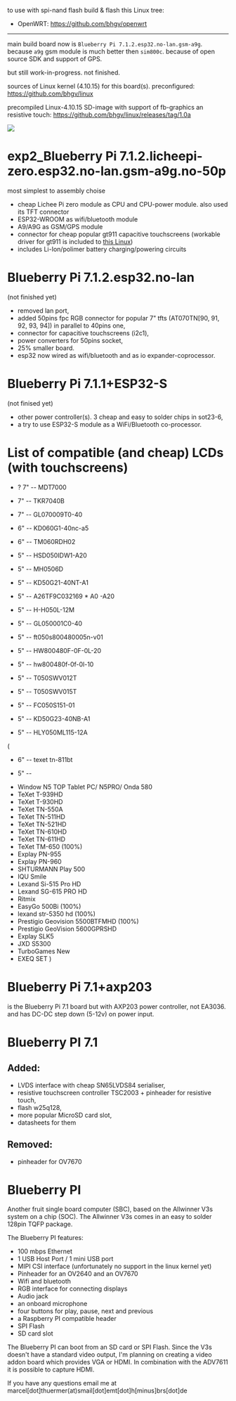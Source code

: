to use with spi-nand flash build & flash this Linux tree:

* OpenWRT: https://github.com/bhgv/openwrt


***

main build board now is `Blueberry Pi 7.1.2.esp32.no-lan.gsm-a9g`. because `a9g` gsm module is much better then `sim800c`. because of open source SDK and support of GPS.

but still work-in-progress. not finished.


sources of Linux kernel (4.10.15) for this board(s). preconfigured:
https://github.com/bhgv/linux

precompiled Linux-4.10.15 SD-image with support of fb-graphics an resistive touch:
https://github.com/bhgv/linux/releases/tag/1.0a


![](Img/bbpi-infr-fb-touch.jpg)


exp2_Blueberry Pi 7.1.2.licheepi-zero.esp32.no-lan.gsm-a9g.no-50p
=================================================================
most simplest to assembly choise
* cheap Lichee Pi zero module as CPU and CPU-power module. also used its TFT connector
* ESP32-WROOM as wifi/bluetooth module
* A9/A9G as GSM/GPS module
* connector for cheap popular gt911 capacitive touchscreens (workable driver for gt911 is included to [this Linux](https://github.com/bhgv/linux))
* includes Li-Ion/polimer battery charging/powering circuits

Blueberry Pi 7.1.2.esp32.no-lan
===============================
(not finished yet)
* removed lan port,
* added 50pins fpc RGB connector for popular 7" tfts (AT070TN[90, 91, 92, 93, 94]) in parallel to 40pins one,
* connector for capacitive touchscreens (i2c1),
* power converters for 50pins socket,
* 25% smaller board.
* esp32 now wired as wifi/bluetooth and as io expander-coprocessor.


Blueberry Pi 7.1.1+ESP32-S
==========================
(not finised yet)
* other power controller(s). 3 cheap and easy to solder chips in sot23-6,
* a try to use ESP32-S module as a WiFi/Bluetooth co-processor.


List of compatible (and cheap) LCDs (with touchscreens)
=======================================================
* ? 7" -- MDT7000
* 7" -- TKR7040B
* 7" -- GL070009T0-40

* 6" -- KD060G1-40nc-a5
* 6" -- TM060RDH02

* 5" -- HSD050IDW1-A20
* 5" -- MH0506D
* 5" -- KD50G21-40NT-A1
* 5" -- A26TF9C032169 * A0 -A20
* 5" -- H-H050L-12M
* 5" -- GL050001C0-40
* 5" -- ft050s800480005n-v01
* 5" -- HW800480F-0F-0L-20
* 5" -- hw800480f-0f-0l-10
* 5" -- T050SWV012T
* 5" -- T050SWV015T
* 5" -- FC050S151-01
* 5" -- KD50G23-40NB-A1
* 5" -- HLY050ML115-12A

(
* 6" -- texet tn-811bt

* 5" --
- Window N5 TOP Tablet PC/ N5PRO/ Onda 580
- TeXet T-939HD
- TeXet T-930HD
- TeXet TN-550A
- TeXet TN-511HD
- TeXet TN-521HD
- TeXet TN-610HD
- TeXet TN-611HD
- TeXet TM-650 (100%)
- Explay PN-955
- Explay PN-960
- SHTURMANN Play 500
- IQU Smile
- Lexand Si-515 Pro HD
- Lexand SG-615 PRO HD
- Ritmix
- EasyGo 500Bi (100%)
- lexand str-5350 hd (100%)
- Prestigio Geovision 5500BTFMHD (100%)
- Prestigio GeoVision 5600GPRSHD
- Explay SLK5
- JXD S5300
- TurboGames New
- EXEQ SET
)


Blueberry Pi 7.1+axp203
=======================
is the Blueberry Pi 7.1 board but with AXP203 power controller, not EA3036. and has DC-DC step down (5-12v) on power input.


Blueberry PI 7.1
================

Added:
------
* LVDS interface with cheap SN65LVDS84 serialiser,
* resistive touchscreen controller TSC2003 + pinheader for resistive touch,
* flash w25q128,
* more popular MicroSD card slot,
* datasheets for them

Removed:
--------
* pinheader for OV7670


Blueberry PI
============
Another fruit single board computer (SBC), based on the Allwinner V3s system on a chip (SOC).
The Allwinner V3s comes in an easy to solder 128pin TQFP package.

The Blueberry PI features:

- 100 mbps Ethernet
- 1 USB Host Port / 1 mini USB port
- MIPI CSI interface (unfortunately no support in the linux kernel yet)
- Pinheader for an OV2640 and an OV7670
- Wifi and bluetooth
- RGB interface for connecting displays
- Audio jack
- an onboard microphone
- four buttons for play, pause, next and previous
- a Raspberry PI compatible header
- SPI Flash
- SD card slot


The Blueberry PI can boot from an SD card or SPI Flash.
Since the V3s doesn't have a standard video output, I'm planning on creating a video addon board which provides VGA or HDMI. In combination with the ADV7611 it is possible to capture HDMI.

If you have any questions email me at marcel[dot]thuermer(at)smail[dot]emt[dot]h[minus]brs[dot]de
